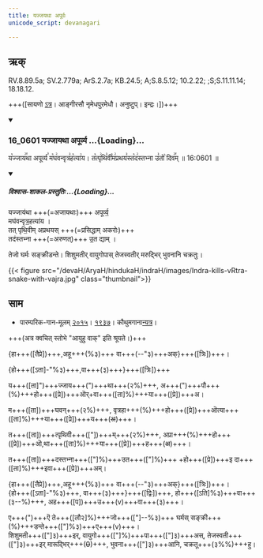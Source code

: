 ```yaml
---
title: यज्जयथा अपूर्वः
unicode_script: devanagari

---
```

## ऋक्

RV.8.89.5a; SV.2.779a; ArS.2.7a; KB.24.5; A;S.8.5.12; 10.2.22; ;S;S.11.11.14; 18.18.12.

+++([सायणो [ऽत्र](https://archive.org/stream/RgVedaWithSayanasCommentaryPart3/rv_sayanabhasya_part3#page/n991/mode/2up&sa=D&ust=1542425956269000)। आङ्गीरसौ नृमेधपुरमेधौ। अनुष्टुप्। इन्द्रः।])+++


<div class="js_include" includetitle="false" newlevelforh1="3" unfilled url="/vedAH_sAma/kauthumam/saMhitA/vishvAsa-prastutiH/2_AraNyArchikaH/16_0601_yajjAyathA_apUrvya.md">
<details open><summary><h3>16_0601 यज्जायथा अपूर्व्य ...{Loading}...</h3></summary>

य꣡ज्जाय꣢꣯था अपूर्व्य꣣ म꣡घ꣢वन्वृत्र꣣ह꣡त्या꣢य। त꣡त्पृ꣢थि꣣वी꣡म꣢प्रथय꣣स्त꣡द꣢स्तभ्ना उ꣣तो꣡ दिव꣢꣯म् ॥ 16:0601 ॥

<div class="js_include" newlevelforh1="2" title="विश्वास-शाकल-प्रस्तुतिः" unfilled="" url="/vedAH_Rk/shAkalam/saMhitA/vishvAsa-prastutiH/08/089/05_yajjAyathA_apUrvya.md">
<details open><summary><h5>विश्वास-शाकल-प्रस्तुतिः ...{Loading}...</h5></summary>


यज्जाय॑था +++(=अजायथाः)+++ अपूर्व्य॒  
मघ॑वन्वृत्र॒हत्या॑य ।  
तत् पृथि॒वीम् अप्रथयस् +++(=प्रसिद्धाम् अकरोः)+++  
तद॑स्तभ्ना +++(=अरुणत्)+++ उ॒त द्याम् ।  

</details>
</div>
</details>
</div>  


तेजो घर्मः सङ्क्रीडन्ते। शिशुमतीर् वायुगोपास् तेजस्वतीर् मरुद्भिर् भुवनानि चक्रतुः।

{{< figure src="/devaH/AryaH/hindukaH/indraH/images/Indra-kills-vRtra-snake-with-vajra.jpg"  class="thumbnail">}}


## साम

- पारम्परिक-गान-मूलम् [२०१५](https://archive.org/stream/sAmaveda-jaiminIya-paravastu-paramparA-docs/VIVAAHA%20UPANAYANA%20SAAMAANI#page/n3/mode/1up&sa=D&ust=1542425956271000)। [१९३७](https://archive.org/stream/sAmaveda-jaiminIya-paravastu-paramparA-docs/sAmaveda-paravastu-1937#page/n8/mode/1up&sa=D&ust=1542425956271000)। कौथुमगाना[न्यत्र](https://archive.org/details/SamaVedaSanhitaWithSayanabhashyaVolume2SatyavrataSamasrami1876bis_201804/page/n291&sa=D&ust=1542425956272000)।
<div caption="रामानुजार्यः 1974 " class="audioEmbed" src="https://archive
.org/download/jaiminIya-sAma-gAna-paravastu-tradition-rAmAnuja/yaj-jAyathA-apUrvya.mp3"></div>  +++(अत्र क्वचित् स्तोभे "आयुहु वाक्" इति श्रूयते।)+++
<div caption="गोपालार्यः 2015  " class="audioEmbed" src="https://archive
.org/download/jaiminIya-sAma-gAna-paravastu-tradition-gopAla-2015/yaj-jAyathA-apUrvya.mp3"></div>
<div caption="गोपालपवनयोर् अनुवचनम् 2015 1x" class="audioEmbed" src="https://archive
.org/download/jaiminIya-sAma-gAna-paravastu-tradition-anuvachanam-gopAla-pavana-2015/yaj-jAyathA-apUrvya.mp3"></div>
<div caption="गोपालपवनयोर् अनुवचनम् 2015 1.5x" class="audioEmbed" src="https://archive
.org/download/jaiminIya-sAma-gAna-paravastu-tradition-anuvachanam-gopAla-pavana-2015-150p-speed/yaj-jAyathA-apUrvya.mp3"></div>

{हा+++([तैप्रे])+++,अहू+++(%३)+++ वा+++(--"३)+++अक्}+++([त्रिः])+++।

{हो+++([ऽता]-"%३)+++,वा+++(३)+++}+++([त्रिः])+++

य+++([ता]")+++ज्जाय+++(")+++था+++(२%)+++, अ+++(")+++पौ+++(%)+++हो+++([प्रे])+++ऒर्+वा+++([ता]%)+++या+++([प्रे])+++अ।

म+++([ता])+++घवन्+++(२%)+++, वृत्रहा+++(%)+++हो+++([प्रे])+++ऒत्या+++([ता]%)+++या+++([प्रे])+++य+++(~~अ~~)+++।

त+++([ता])+++त्पृथिवी+++(["])+++म्+++(२%)+++, अप्रा+++(%)+++हो+++([प्रे])+++ऒ,था+++([ता]%)+++या+++([प्रे])+++ह+++(~~अ~~)+++।

त+++([ता])+++दस्तभ्ना+++(["]%)+++उत+++(["]%)+++ +हो+++([प्रे])+++इ दा+++([ता]%)+++इवा+++([प्रे])+++अम्।  

{हा+++([तैप्रे])+++,अहू+++(%३)+++ वा+++(--"३)+++अक्}+++([त्रिः])+++।  
{हो+++([ऽता]-"%३)+++, वा+++(३)+++}+++([द्विः])+++, हो+++([ऽति]%३)+++वा+++(३--%)+++, अह+++([प])+++उ+++(v)+++वा+++(३)+++।

ए+++(")+++ऎ ते+++([लौ२]%)+++जो+++(["]--%३)+++ घर्मस् सङ्क्री+++(%)+++डन्ते+++(["]%३)+++ए+++(v)+++।  
शिशुमती+++(["]३)+++इर्, वायुगो+++(["]%)+++पा+++(["]३)+++अस्, तेजस्वती+++(["]३)+++इर् मारूद्भिर्+++(~~0~~)+++, भुवना+++(["]३)+++आनि, चक्रतू+++(३%%)+++हु।
